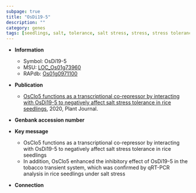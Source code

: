 ```yaml
---
subpage: true
title: "OsDi19-5"
description: ""
category: genes
tags: [seedlings, salt, tolerance, salt stress, stress, stress tolerance]
---
```


* **Information**  
    + Symbol: OsDi19-5  
    + MSU: [LOC_Os01g73960](http://rice.plantbiology.msu.edu/cgi-bin/ORF_infopage.cgi?orf=LOC_Os01g73960)  
    + RAPdb: [Os01g0971100](http://rapdb.dna.affrc.go.jp/viewer/gbrowse_details/irgsp1?name=Os01g0971100)  

* **Publication**  
    + [OsClo5 functions as a transcriptional co-repressor by interacting with OsDi19-5 to negatively affect salt stress tolerance in rice seedlings](http://www.ncbi.nlm.nih.gov/pubmed?term=OsClo5+functions+as+a+transcriptional+co-repressor+by+interacting+with+OsDi19-5+to+negatively+affect+salt+stress+tolerance+in+rice+seedlings%5BTitle%5D), 2020, Plant Journal.

* **Genbank accession number**  

* **Key message**  
    + OsClo5 functions as a transcriptional co-repressor by interacting with OsDi19-5 to negatively affect salt stress tolerance in rice seedlings
    + In addition, OsClo5 enhanced the inhibitory effect of OsDi19-5 in the tobacco transient system, which was confirmed by qRT-PCR analysis in rice seedlings under salt stress

* **Connection**  



